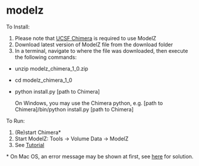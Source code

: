 # modelz

To Install:

1. Please note that <a href="https://www.cgl.ucsf.edu/chimera/">UCSF Chimera</a> is required to use ModelZ
2. Download latest version of ModelZ file from the download folder
3. In a terminal, navigate to where the file was downloaded, then execute the following commands:
* unzip modelz_chimera_1_0.zip
* cd modelz_chimera_1_0
* python install.py [path to Chimera]

  On Windows, you may use the Chimera python, e.g. [path to Chimera]/bin/python install.py [path to Chimera]

To Run:
1. (Re)start Chimera*
2. Start ModelZ: Tools -> Volume Data -> ModelZ
3. See [Tutorial](https://github.com/gregdp/modelz/blob/master/tutorials/Tutorial-ModelZ.pdf)

\* On Mac OS, an error message may be shown at first, see [here](https://www.santoshsrinivas.com/disable-gatekeeper-in-macos-sierra/) for solution.
